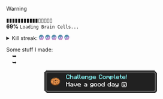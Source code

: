 > [!WARNING]
> ▮▮▮▮▮▮▮▮▮▮▮▯▯▯▯▯<br>
> **69%** ```Loading Brain Cells...```

<details "Kill streak">
   <summary> 
      Kill streak: 
      <img height="14" src="https://raw.githubusercontent.com/kuran1x/kuran1x/main/assets/skull.png">
      <img height="14" src="https://raw.githubusercontent.com/kuran1x/kuran1x/main/assets/skull.png">
      <img height="14" src="https://raw.githubusercontent.com/kuran1x/kuran1x/main/assets/skull.png">
      <img height="14" src="https://raw.githubusercontent.com/kuran1x/kuran1x/main/assets/skull.png">
      <img height="14" src="https://raw.githubusercontent.com/kuran1x/kuran1x/main/assets/skull.png">
   </summary> 
   <p> <br>
      <a href="https://en.wikipedia.org/wiki/HTML"><img height="25" src="https://raw.githubusercontent.com/kuran1x/kuran1x/main/assets/HTML.png"></a>
      <a href="https://en.wikipedia.org/wiki/CSS"><img height="25" src="https://raw.githubusercontent.com/kuran1x/kuran1x/main/assets/CSS.png"></a>
      <a href="https://en.wikipedia.org/wiki/JavaScript"><img height="25" src="https://raw.githubusercontent.com/kuran1x/kuran1x/main/assets/JS.png"></a>
      <a href="https://tailwindcss.com"><img height="25" src="https://raw.githubusercontent.com/kuran1x/kuran1x/main/assets/TailwindCSS.png"></a>
      <a href="https://svelte.dev/"><img height="25" src="https://raw.githubusercontent.com/kuran1x/kuran1x/main/assets/Svelte.png"></a>
      <br>
   </p>
</details>


Some stuff I made: <br>
      ➥ <br>
      ➥ <br>
   
<div align="center">   

   [<img height="60" src="https://raw.githubusercontent.com/kuran1x/kuran1x/main/assets/achievement.png">](https://kuran1x.carrd.co)

</div>
 
